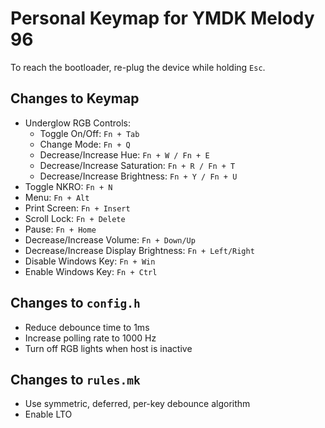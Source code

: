 # Personal Keymap for YMDK Melody 96

To reach the bootloader, re-plug the device while holding `Esc`.

## Changes to Keymap

- Underglow RGB Controls:
  - Toggle On/Off: `Fn + Tab`
  - Change Mode: `Fn + Q`
  - Decrease/Increase Hue: `Fn + W / Fn + E`
  - Decrease/Increase Saturation: `Fn + R / Fn + T`
  - Decrease/Increase Brightness: `Fn + Y / Fn + U`
- Toggle NKRO: `Fn + N`
- Menu: `Fn + Alt`
- Print Screen: `Fn + Insert`
- Scroll Lock: `Fn + Delete`
- Pause: `Fn + Home`
- Decrease/Increase Volume: `Fn + Down/Up`
- Decrease/Increase Display Brightness: `Fn + Left/Right`
- Disable Windows Key: `Fn + Win`
- Enable Windows Key: `Fn + Ctrl`

## Changes to `config.h`

- Reduce debounce time to 1ms
- Increase polling rate to 1000 Hz
- Turn off RGB lights when host is inactive

## Changes to `rules.mk`

- Use symmetric, deferred, per-key debounce algorithm
- Enable LTO
